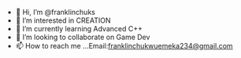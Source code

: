 - 👋 Hi, I’m @franklinchuks
- 👀 I’m interested in CREATION
- 🌱 I’m currently learning Advanced C++
- 💞️ I’m looking to collaborate on Game Dev
- 📫 How to reach me ...Email:franklinchukwuemeka234@gmail.com

<!---
franklinchuks/franklinchuks is a ✨ special ✨ repository because its `README.md` (this file) appears on your GitHub profile.
You can click the Preview link to take a look at your changes.
--->

